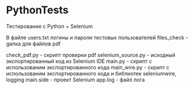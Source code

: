 # PythonTests
Тестирование с Python + Selenium

В файле users.txt логины и пароли тестовых пользователей
files_check - gапка для файлов pdf 

check_pdf.py - скрипт проверки pdf
selenium_source.py - исходный экспортированный код из Selenium IDE
main.py - скрипт с использованим экспортированного кода
main_wire.py - скрипт с использованим экспортированного кода и библиотек seleniumwire, logging
main.side - проект Selenium
app.log - файл лога
